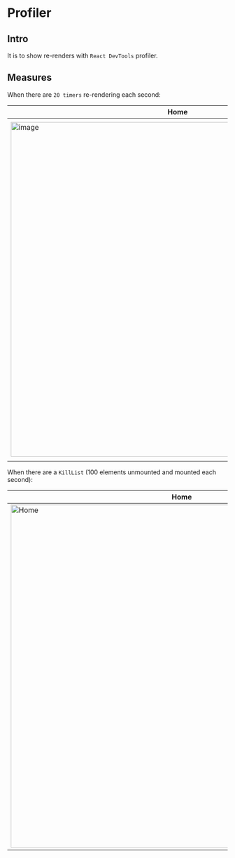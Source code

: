 # Profiler

## Intro

It is to show re-renders with `React DevTools` profiler.

## Measures

When there are `20 timers` re-rendering each second:

<!-- prettier-ignore -->
| Home | Tab 2 | Screen 2 |
| ---- | ----- | -------- |
| <img width="763" alt="image" src="https://user-images.githubusercontent.com/40902940/177874304-ceceacfe-73b1-4742-aa05-99c744839679.png"> | <img width="775" alt="image" src="https://user-images.githubusercontent.com/40902940/177874348-a1f15b99-e78a-4221-aa28-d06dd3cdaf7c.png"> | <img width="765" alt="image" src="https://user-images.githubusercontent.com/40902940/177874409-b393d790-370f-4f9c-929a-e798140cc336.png"> |

When there are a `KillList` (100 elements unmounted and mounted each second):

<!-- prettier-ignore -->
| Home | Tab 2 | Screen 2 |
| ---- | ----- | -------- |
| <img width="782" alt="Home" src="https://user-images.githubusercontent.com/40902940/178151647-6f4c78ac-34d1-4793-b737-bbaa6363da86.png"> | <img width="784" alt="tab2" src="https://user-images.githubusercontent.com/40902940/178151645-b2d432f8-7f4b-4eec-8bf2-7be0c11da54b.png"> | <img width="779" alt="screen2" src="https://user-images.githubusercontent.com/40902940/178151644-18c7d939-172b-4d07-9232-c8f263b323a2.png"> |
